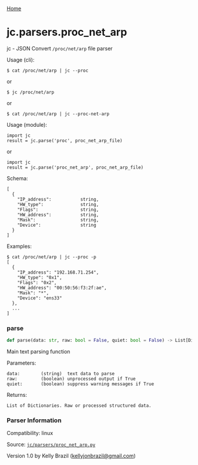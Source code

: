 [Home](https://kellyjonbrazil.github.io/jc/)
<a id="jc.parsers.proc_net_arp"></a>

# jc.parsers.proc_net_arp

jc - JSON Convert `/proc/net/arp` file parser

Usage (cli):

    $ cat /proc/net/arp | jc --proc

or

    $ jc /proc/net/arp

or

    $ cat /proc/net/arp | jc --proc-net-arp

Usage (module):

    import jc
    result = jc.parse('proc', proc_net_arp_file)

or

    import jc
    result = jc.parse('proc_net_arp', proc_net_arp_file)

Schema:

    [
      {
        "IP_address":           string,
        "HW_type":              string,
        "Flags":                string,
        "HW_address":           string,
        "Mask":                 string,
        "Device":               string
      }
    ]

Examples:

    $ cat /proc/net/arp | jc --proc -p
    [
      {
        "IP_address": "192.168.71.254",
        "HW_type": "0x1",
        "Flags": "0x2",
        "HW_address": "00:50:56:f3:2f:ae",
        "Mask": "*",
        "Device": "ens33"
      },
      ...
    ]

<a id="jc.parsers.proc_net_arp.parse"></a>

### parse

```python
def parse(data: str, raw: bool = False, quiet: bool = False) -> List[Dict]
```

Main text parsing function

Parameters:

    data:        (string)  text data to parse
    raw:         (boolean) unprocessed output if True
    quiet:       (boolean) suppress warning messages if True

Returns:

    List of Dictionaries. Raw or processed structured data.

### Parser Information
Compatibility:  linux

Source: [`jc/parsers/proc_net_arp.py`](https://github.com/kellyjonbrazil/jc/blob/master/jc/parsers/proc_net_arp.py)

Version 1.0 by Kelly Brazil (kellyjonbrazil@gmail.com)

